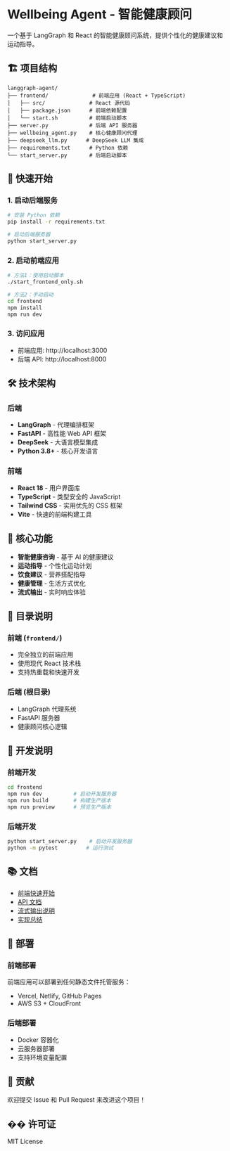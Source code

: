 # Wellbeing Agent - 智能健康顾问

一个基于 LangGraph 和 React 的智能健康顾问系统，提供个性化的健康建议和运动指导。

## 🏗️ 项目结构

```
langgraph-agent/
├── frontend/              # 前端应用 (React + TypeScript)
│   ├── src/              # React 源代码
│   ├── package.json      # 前端依赖配置
│   └── start.sh          # 前端启动脚本
├── server.py             # 后端 API 服务器
├── wellbeing_agent.py    # 核心健康顾问代理
├── deepseek_llm.py      # DeepSeek LLM 集成
├── requirements.txt      # Python 依赖
└── start_server.py       # 后端启动脚本
```

## 🚀 快速开始

### 1. 启动后端服务

```bash
# 安装 Python 依赖
pip install -r requirements.txt

# 启动后端服务器
python start_server.py
```

### 2. 启动前端应用

```bash
# 方法1：使用启动脚本
./start_frontend_only.sh

# 方法2：手动启动
cd frontend
npm install
npm run dev
```

### 3. 访问应用

- 前端应用: http://localhost:3000
- 后端 API: http://localhost:8000

## 🛠️ 技术架构

### 后端
- **LangGraph** - 代理编排框架
- **FastAPI** - 高性能 Web API 框架
- **DeepSeek** - 大语言模型集成
- **Python 3.8+** - 核心开发语言

### 前端
- **React 18** - 用户界面库
- **TypeScript** - 类型安全的 JavaScript
- **Tailwind CSS** - 实用优先的 CSS 框架
- **Vite** - 快速的前端构建工具

## 🎯 核心功能

- **智能健康咨询** - 基于 AI 的健康建议
- **运动指导** - 个性化运动计划
- **饮食建议** - 营养搭配指导
- **健康管理** - 生活方式优化
- **流式输出** - 实时响应体验

## 📁 目录说明

### 前端 (`frontend/`)
- 完全独立的前端应用
- 使用现代 React 技术栈
- 支持热重载和快速开发

### 后端 (根目录)
- LangGraph 代理系统
- FastAPI 服务器
- 健康顾问核心逻辑

## 🔧 开发说明

### 前端开发
```bash
cd frontend
npm run dev          # 启动开发服务器
npm run build        # 构建生产版本
npm run preview      # 预览生产版本
```

### 后端开发
```bash
python start_server.py    # 启动开发服务器
python -m pytest         # 运行测试
```

## 📚 文档

- [前端快速开始](frontend/README.md)
- [API 文档](DEMO.md)
- [流式输出说明](STREAMING_README.md)
- [实现总结](IMPLEMENTATION_SUMMARY.md)

## 🚀 部署

### 前端部署
前端应用可以部署到任何静态文件托管服务：
- Vercel, Netlify, GitHub Pages
- AWS S3 + CloudFront

### 后端部署
- Docker 容器化
- 云服务器部署
- 支持环境变量配置

## 🤝 贡献

欢迎提交 Issue 和 Pull Request 来改进这个项目！

## �� 许可证

MIT License
